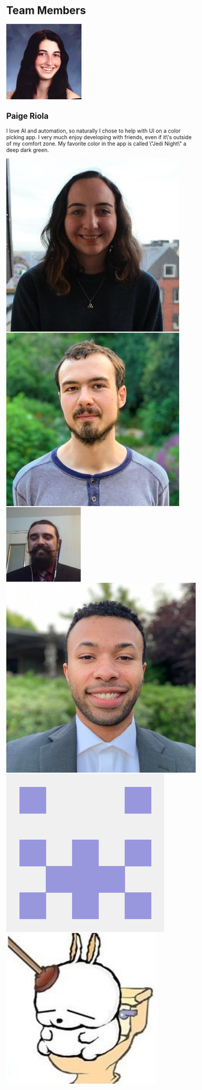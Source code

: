 <h1>Team Members</h1>
<div class="row">
  <div class="column small">
    <img class="profileImg" src="paige.jpg">
  </div>
  <div class="column large">
    <h2>Paige Riola</h2>
    <p>I love AI and automation, so naturally I chose to help with UI on a
                                color picking app. I very much enjoy developing with friends, even
                                if it\'s outside of my comfort zone. My favorite color in the app is
                                called \"Jedi Night\" a deep dark green.</p>
  </div>
</div>

<img class="profileImg" src="gabby.jpg">
<img class="profileImg" src="dustin.jpg">
<img class="profileImg" src="daniel.jpg">
<img class="profileImg" src="shealtiel.png">
<img class="profileImg" src="andrew.png">
<img class="profileImg" src="melanie.jpg">
